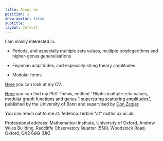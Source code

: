 ```yaml
---
title: About me
position: 1
show-avatar: false
subtitle: 
layout: default
---
```


I am mainly interested in:

* Periods, and especially multiple zeta values, multiple polylogarithms and higher-genus generalisations

* Feynman amplitudes, and especially string theory amplitudes

* Modular forms

[Here](/uploads/Zerbini-CV.pdf) you can look at my CV.

[Here](http://hss.ulb.uni-bonn.de/2018/5000/5000.htm) you can find my PhD Thesis, entitled "Elliptic multiple zeta values, modular graph functions and genus 1 superstring scattering amplitudes", published by the University of Bonn and supervised by [Don Zagier](https://people.mpim-bonn.mpg.de/zagier/).

You can reach out to me at: federico.zerbini "at" maths.ox.ac.uk

Professional address: 
Mathematical Institute, University of Oxford,
Andrew Wiles Building,
Radcliffe Observatory Quarter (550),
Woodstock Road,
Oxford,
OX2 6GG (UK)